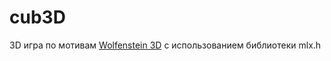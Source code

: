 # cub3D
3D игра по мотивам [Wolfenstein 3D](http://users.atw.hu/wolf3d/) с использованием библиотеки mlx.h
